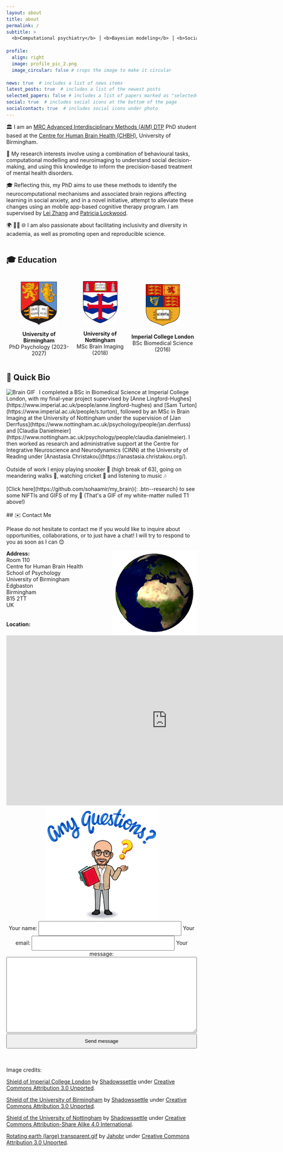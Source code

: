 ```yaml
---
layout: about
title: about
permalink: /
subtitle: >
  <b>Computational psychiatry</b> ⎟ <b>Bayesian modeling</b> ⎟ <b>Social learning/anxiety</b>

profile:
  align: right
  image: profile_pic_2.png
  image_circular: false # crops the image to make it circular

news: true  # includes a list of news items
latest_posts: true  # includes a list of the newest posts
selected_papers: false # includes a list of papers marked as "selected={true}"
social: true  # includes social icons at the bottom of the page
socialcontact: true  # includes social icons under photo
---
```

  
🏛️ I am an [MRC Advanced Interdisciplinary Methods (AIM) DTP](https://more.bham.ac.uk/mrc-aim/) PhD student based at the [Centre for Human Brain Health (CHBH)](https://www.birmingham.ac.uk/research/centre-for-human-brain-health/index.aspx), University of Birmingham.

🧠 My research interests involve using a combination of behavioural tasks, computational modelling and neuroimaging to understand social decision-making, and using this knowledge to inform the precision-based treatment of mental health disorders.
  
🎓 Reflecting this, my PhD aims to use these methods to identify the neurocomputational mechanisms and associated brain regions affecting learning in social anxiety, and in a novel initiative, attempt to alleviate these changes using an mobile app-based cognitive therapy program. I am supervised by [Lei Zhang](https://lei-zhang.net/) and [Patricia Lockwood](https://www.birmingham.ac.uk/staff/profiles/psychology/lockwood-patricia.aspx).

🌍 🏳️‍🌈 🌐 I am also passionate about facilitating inclusivity and diversity in academia, as well as promoting open and reproducible science. 
<br>
<br>

<div class="education-section">
  <h2>🎓 Education</h2>
  <br>
  <div style="display: flex; justify-content: space-around; align-items: center; margin-bottom: 20px;">
    <!-- Adjust 'justify-content' to 'space-between' for more spread or 'space-around' for even spacing with margins -->
    <div style="text-align: center; flex-grow: 1;">
      <img src="/assets/img/birmingham.png" alt="University of Birmingham Logo" width="100">
      <p style="margin-top: 10px;"><strong>University of Birmingham</strong><br>PhD Psychology (2023-2027)</p>
    </div>
    <div style="text-align: center; flex-grow: 1;">
      <img src="/assets/img/nottingham.svg" alt="University of Nottingham Logo" width="91">
      <p style="margin-top: 16px;"><strong>University of Nottingham</strong><br>MSc Brain Imaging (2018)</p>
    </div>
    <div style="text-align: center; flex-grow: 1;">
      <img src="assets/img/imperial.svg" alt="Imperial College London Logo" width="90">
      <p style="margin-top: 17px;"><strong>Imperial College London</strong><br>BSc Biomedical Science (2016)</p>
    </div>
  </div>
</div>

## 📕 Quick Bio   
<div style="float: left; margin-right: 10px;">
  <img src="/assets/img/my_brain.gif" alt="Brain GIF" width="150" height="150">
</div>
I completed a BSc in Biomedical Science at Imperial College London, with my final-year project supervised by [Anne Lingford-Hughes](https://www.imperial.ac.uk/people/anne.lingford-hughes) and [Sam Turton](https://www.imperial.ac.uk/people/s.turton), followed by an MSc in Brain Imaging at the University of Nottingham under the supervision of [Jan Derrfuss](https://www.nottingham.ac.uk/psychology/people/jan.derrfuss) and [Claudia Danielmeier](https://www.nottingham.ac.uk/psychology/people/claudia.danielmeier). I then worked as research and administrative support at the Centre for Integrative Neuroscience and Neurodynamics (CINN) at the University of Reading under [Anastasia Christakou](https://anastasia.christakou.org/). 
<br>
<br>
Outside of work I enjoy playing snooker 🎱 (high break of 63), going on meandering walks 🚶, watching cricket 🏏 and listening to music 🎶
<br>
<br>
[Click here](https://github.com/sohaamir/my_brain){: .btn--research} to see some NIFTIs and GIFS of my 🧠 (That's a GIF of my white-matter nulled T1 above!)
<br>
<br>
## ✉️ Contact Me

Please do not hesitate to contact me if you would like to inquire about opportunities, collaborations, or to just have a chat! I will try to respond to you as soon as I can 😊 
  
<img src="/assets/img/earth.gif" alt="Earth GIF" width="225px" height="225px" align="right">

**Address:**  
Room 110  
Centre for Human Brain Health  
School of Psychology  
University of Birmingham  
Edgbaston  
Birmingham  
B15 2TT  
UK
<br>
<br>
<br>
**Location:**
<iframe
  src="https://www.google.com/maps/embed?pb=!1m14!1m8!1m3!1d9725.651522662583!2d-1.9272804!3d52.4535496!3m2!1i1024!2i768!4f13.1!3m3!1m2!1s0x4870bde470f7c04d%3A0x583b0469e1755681!2sCentre%20for%20Human%20Brain%20Health!5e0!3m2!1sen!2suk!4v1695917516555!5m2!1sen!2suk" width="850" height="450" style="border:0;" allowfullscreen="" loading="lazy" referrerpolicy="no-referrer-when-downgrade"></iframe>  
<br>


<div style="text-align: center;">
  <img src="/assets/img/any_questions.png" alt="Any Questions" width="300" height="300">
</div>

<style>
  /* Add your CSS styles here */
  input[type="text"],
  input[type="email"] {
    width: 75%; /* Make the name and email input fields thinner and side by side */
    padding: 10px;
    box-sizing: border-box;
  }

  textarea {
    width: 100%; /* Make the message box take up the full width of the container */
    padding: 10px;
    box-sizing: border-box;
    height: 200px;
  }

  button {
    width: 100%;
    padding: 10px;
    box-sizing: border-box;
  }

  /* Center the form horizontally */
  form {
    text-align: center;
    max-width: 600px; /* Adjust the maximum width as needed */
    margin: 0 auto;
  }
</style>

<form action="https://formspree.io/f/xpzgowwz" method="POST">
  <label>
    Your name:
    <input type="text" name="name">
  </label>
  <label>
    Your email:
    <input type="email" name="email">
  </label>
  <label>
    Your message:
    <textarea name="message"></textarea>
  </label>
  <button type="submit">Send message</button>
</form>
<br>
<br>

Image credits:

<p class="small-text">
  <a href="https://commons.wikimedia.org/wiki/File:Shield_of_Imperial_College_London.svg">Shield of Imperial College London</a> by 
  <a href="https://commons.wikimedia.org/wiki/User:Shadowssettle">Shadowssettle</a> under 
  <a href="https://creativecommons.org/licenses/by/3.0/deed.en">Creative Commons Attribution 3.0 Unported</a>. 
</p>
<p class="small-text">
  <a href="https://commons.wikimedia.org/wiki/File:Shield_of_the_University_of_Birmingham.svg">Shield of the University of Birmingham</a> by 
  <a href="https://commons.wikimedia.org/wiki/User:Shadowssettle">Shadowssettle</a> under 
  <a href="https://creativecommons.org/licenses/by/3.0/deed.en">Creative Commons Attribution 3.0 Unported</a>. 
</p>
<p class="small-text">
  <a href="https://commons.wikimedia.org/wiki/File:Shield_of_the_University_of_Nottingham.svg">Shield of the University of Nottingham</a> by 
  <a href="https://commons.wikimedia.org/wiki/User:Shadowssettle">Shadowssettle</a> under 
  <a href="https://creativecommons.org/licenses/by-sa/4.0/deed.en">Creative Commons Attribution-Share Alike 4.0 International</a>.
</p>
<p class="small-text">
  <a href="https://commons.wikimedia.org/wiki/File:Rotating_earth_%28large%29_transparent">Rotating earth (large) transparent.gif</a> by 
  <a href="https://commons.wikimedia.org/wiki/User:Jahobr">Jahobr</a> under 
  <a href="https://creativecommons.org/licenses/by/3.0/deed.en">Creative Commons Attribution 3.0 Unported</a>.
</p>